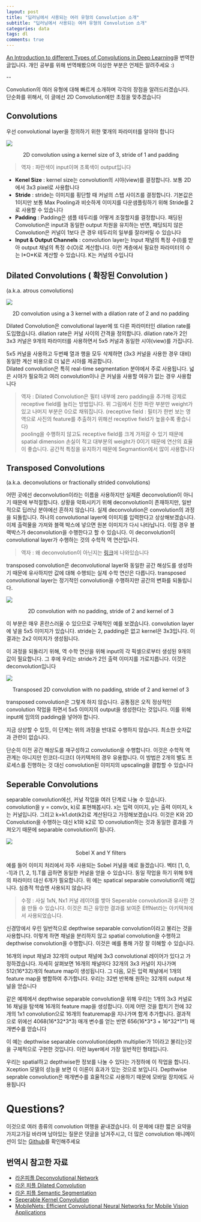 ```yaml
---
layout: post
title: "딥러닝에서 사용되는 여러 유형의 Convolution 소개"
subtitle: "딥러닝에서 사용되는 여러 유형의 Convolution 소개"
categories: data
tags: dl
comments: true
---
```

[An Introduction to different Types of Convolutions in Deep Learning](https://towardsdatascience.com/types-of-convolutions-in-deep-learning-717013397f4d)을 번역한 글입니다. 개인 공부를 위해 번역해봤으며 이상한 부분은 언제든 알려주세요 :)

--

Convolution의 여러 유형에 대해 빠르게 소개하며 각각의 장점을 알려드리겠습니다. 단순화를 위해서, 이 글에선 2D Convolution에만 초점을 맞추겠습니다


## Convolutions

우선 convolutional layer을 정의하기 위한 몇개의 파라미터를 알아야 합니다

<img src="https://cdn-images-1.medium.com/max/1200/1*1okwhewf5KCtIPaFib4XaA.gif">
<p align="center">2D convolution using a kernel size of 3, stride of 1 and padding</p>

> 역자 : 파란색이 input이며 초록색이 output입니다

- **Kenel Size** : kernel size는 convolution의 시야(view)를 결정합니다. 보통 2D에서 3x3 pixel로 사용합니다
- **Stride** : stride는 이미지를 횡단할 때 커널의 스텝 사이즈를 결정합니다.  기본값은 1이지만 보통 Max Pooling과 비슷하게 이미지를 다운샘플링하기 위해 Stride를 2로 사용할 수 있습니다
- **Padding** : Padding은 샘플 테두리를 어떻게 조절할지를 결정합니다. 패딩된 Convolution은 input과 동일한 output 차원을 유지하는 반면, 패딩되지 않은 Convolution은 커널이 1보다 큰 경우 테두리의 일부를 잘라버릴 수 있습니다
- **Input & Output Channels** : convolution layer는 Input 채널의 특정 수(I)를 받아 output 채널의 특정 수(O)로 계산합니다. 이런 계층에서 필요한 파라미터의 수는 I\*O\*K로 계산할 수 있습니다. K는 커널의 수입니다


## Dilated Convolutions ( 확장된 Convolution )
(a.k.a. atrous convolutions)

<img src="https://cdn-images-1.medium.com/max/1200/1*SVkgHoFoiMZkjy54zM_SUw.gif">
<p align="center">
2D convolution using a 3 kernel with a dilation rate of 2 and no padding
</p>

Dilated Convolution은 convolutional layer에 또 다른 파라미터인 dilation rate를 도입했습니다. dilation rate은 커널 사이의 간격을 정의합니다. dilation rate가 2인 3x3 커널은 9개의 파라미터를 사용하면서 5x5 커널과 동일한 시야(view)를 가집니다.  

5x5 커널을 사용하고 두번째 열과 행을 모두 삭제하면 (3x3 커널을 사용한 경우 대비)동일한 계산 비용으로 더 넓은 시야를 제공합니다.   
Dilated convolution은 특히 real-time segmentation 분야에서 주로 사용됩니다. 넓은 시야가 필요하고 여러 convolution이나 큰 커널을 사용할 여유가 없는 경우 사용합니다

> 역자 : Dilated Convolution은 필터 내부에 zero padding을 추가해 강제로 receptive field를 늘리는 방법입니다. 위 그림에서 진한 파란 부분만 weight가 있고 나머지 부분은 0으로 채워집니다. (receptive field : 필터가 한번 보는 영역으로 사진의 feature를 추출하기 위해선 receptive field가 높을수록 좋습니다)   
> pooling을 수행하지 않고도 receptive field를 크게 가져갈 수 있기 때문에 spatial dimension 손실이 적고 대부분의 weight가 0이기 때문에 연산의 효율이 좋습니다. 공간적 특징을 유지하기 때문에 Segmantion에서 많이 사용합니다

## Transposed Convolutions
(a.k.a. deconvolutions or fractionally strided convolutions)

어떤 곳에선 deconvolution이라는 이름을 사용하지만 실제론 deconvolution이 아니기 때문에 부적절합니다. 상황을 악화시키기 위해 deconvolution이 존재하지만, 일반적으로 딥러닝 분야에선 흔하지 않습니다. 실제 deconvolution은 convolution의 과정을 되돌립니다. 하나의 convolutional layer에 이미지를 입력한다고 상상해보겠습니다. 이제 출력물을 가져와 블랙 박스에 넣으면 원본 이미지가 다시 나타납니다. 이럴 경우 블랙박스가 deconvolution을 수행한다고 할 수 있습니다. 이 deconvolution이 convolutional layer가 수행하는 것의 수학적 역 연산입니다.  

> 역자 : 왜 deconvolution이 아닌지는 [링크](https://datascience.stackexchange.com/questions/6107/what-are-deconvolutional-layers)에 나와있습니다

transposed convolution은  deconvolutional layer와 동일한 공간 해상도를 생성하기 때문에 유사하지만 값에 대해 수행되는 실제 수학 연산은 다릅니다. transposed convolutional layer는 정기적인 convolution을 수행하지만 공간의 변화를 되돌립니다.


<img src="https://cdn-images-1.medium.com/max/1200/1*BMngs93_rm2_BpJFH2mS0Q.gif">
<p align="center">
2D convolution with no padding, stride of 2 and kernel of 3
</p>

이 부분은 매우 혼란스러울 수 있으므로 구체적인 예를 보겠습니다. convolution layer에 넣을 5x5 이미지가 있습니다. stride는 2, padding은 없고 kernel은 3x3입니다. 이 결과는 2x2 이미지가 생성됩니다.  

이 과정을 되돌리기 위해, 역 수학 연산을 위해 input의 각 픽셀으로부터 생성된 9개의 값이 필요합니다. 그 후에 우리는 stride가 2인 출력 이미지를 가로지릅니다. 이것은 deconvolution입니다

<img src="https://cdn-images-1.medium.com/max/1200/1*Lpn4nag_KRMfGkx1k6bV-g.gif">
<p align="center">
Transposed 2D convolution with no padding, stride of 2 and kernel of 3
</p>

transposed convolution은 그렇게 하지 않습니다. 공통점은 오직 정상적인 convolution 작업을 하면서 5x5 이미지의 output을 생성한다는 것입니다. 이를 위해 input에 임의의 padding을 넣어야 합니다.  

지금 상상할 수 있듯, 이 단계는 위의 과정을 반대로 수행하지 않습니다. 최소한 숫자값과 관련이 없습니다.  

단순히 이전 공간 해상도를 재구성하고 convolution을 수행합니다. 이것은 수학적 역 관계는 아니지만 인코더-디코더 아키텍쳐의 경우 유용합니다. 이 방법은 2개의 별도 프로세스를 진행하는 것 대신 convolution된 이미지의 upscaling을 결합할 수 있습니다



## Seperable Convolutions

separable convolution에선, 커널 작업을 여러 단계로 나눌 수 있습니다. convolution을 y = conv(x, k)로 표현해봅시다. x는 입력 이미지, y는 출력 이미지, k는 커널입니다. 그리고 k=k1.dot(k2)로 계산된다고 가정해보겠습니다. 이것은 K와 2D Convolution을 수행하는 대신 k1와 k2로 1D convolution하는 것과 동일한 결과를 가져오기 때문에 separable convolution이 됩니다.  

<img src="https://cdn-images-1.medium.com/max/1200/1*owXMr9DonUUWP1c2Thg_Dw.png">
<p align="center">
Sobel X and Y filters
</p>

예를 들어 이미지 처리에서 자주 사용되는 Sobel 커널을 예로 들겠습니다. 벡터 [1, 0, -1]과 [1, 2, 1].T를 곱하면 동일한 커널을 얻을 수 있습니다. 동일 작업을 하기 위해 9개의 파라미터 대신 6개가 필요합니다. 위 예는 spatical separable convolution의 예입니다. 심층적 학습엔 사용되지 않습니다
> 수정 : 사실 1xN, Nx1 커널 레이어를 쌓아 Seperable convolution과 유사한 것을 만들 수 있습니다. 이것은 최근 유망한 결과를 보여준 EffNet라는 아키텍쳐에서 사용되었습니다.

신경망에서 우린 일반적으로 depthwise separable convolution이라고 불리는 것을 사용합니다. 이렇게 하면 채널을 분리하지 않고 spatial convolution을 수행하고 depthwise convolution을 수행합니다. 이것은 예를 통해 가장 잘 이해할 수 있습니다.


16개의 input 채널과 32개의 output 채널에 3x3 convolutional 레이어가 있다고 가정하겠습니다. 자세히 살펴보면 16개의 채널마다 32개의 3x3 커널이 지나가며 512(16*32)개의 feature map이 생성됩니다. 그 다음, 모든 입력 채널에서 1개의 feature map을 병합하여 추가합니다. 우리는 32번 반복해 원하는 32개의 output 채널을 얻습니다

같은 예제에서 depthwise separable convolution을 위해 우리는 1개의 3x3 커널로 16 채널을 탐색해 16개의 feature map을 생성합니다. 이제 어떤 것을 합치기 전에 32개의 1x1 convolution으로 16개의 featuremap을 지나가며 함게 추가합니다. 결과적으로 위에선 4068(16\*32\*3\*3) 매개 변수를 얻는 반면 656(16\*3\*3 + 16\*32\*1\*1) 매개변수를 얻습니다

이 예는 depthwise separable convolution(depth multiplier가 1이라고 불리는)것을 구체적으로 구현한 것입니다. 이런 layer에서 가장 일반적인 형태입니다.

우리는 spatial하고 depthwise한 정보를 나눌 수 있다는 가정하에 이 작업을 합니다. Xception 모델의 성능을 보면 이 이론이 효과가 있는 것으로 보입니다. Depthwise seprable convolution은 매개변수를 효율적으로 사용하기 때문에 모바일 장치에도 사용됩니다

# Questions?
이것으로 여러 종류의 convolution 여행을 끝내겠습니다. 이 문제에 대한 짧은 요약을 가지고가길 바라며 남아있는 질문은 댓글을 남겨주시고, 더 많은 convolution 애니메이션이 있는 [Github](https://github.com/vdumoulin/conv_arithmetic)를 확인해주세요


## 번역시 참고한 자료
- [라온피플 Deconvolutional Network](http://laonple.blog.me/220985349467)
- [라온 피플 Dilated Convolution](http://laonple.blog.me/220991967450)
- [라온 피플 Semantic Segmentation](http://laonple.blog.me/221000648527)
- [Seperable Kernel Convolution](http://trip2ee.tistory.com/74)
- [MobileNets: Efficient Convolutional Neural Networks for Mobile Vision Applications](http://openresearch.ai/t/mobilenets-efficient-convolutional-neural-networks-for-mobile-vision-applications/20)
